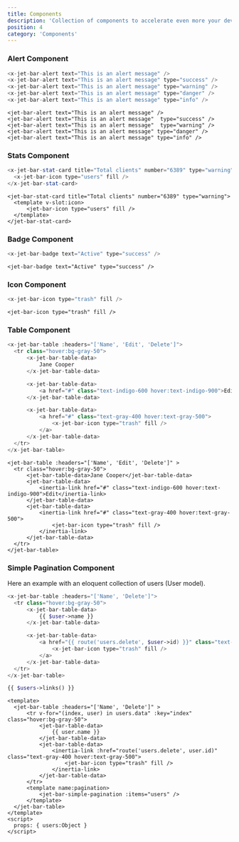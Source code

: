 ```yaml
---
title: Components
description: 'Collection of components to accelerate even more your development with Laravel Jetstream.'
position: 4
category: 'Components'
---
```


### Alert Component

<code-group>
  <code-block label="For Livewire stack" active>

  ```php
<x-jet-bar-alert text="This is an alert message" />
<x-jet-bar-alert text="This is an alert message" type="success" />
<x-jet-bar-alert text="This is an alert message" type="warning" />
<x-jet-bar-alert text="This is an alert message" type="danger" />
<x-jet-bar-alert text="This is an alert message" type="info" />
  ```

  </code-block>
  <code-block label="For InertiaJS stack">

  ```vue
<jet-bar-alert text="This is an alert message" />
<jet-bar-alert text="This is an alert message"  type="success" />
<jet-bar-alert text="This is an alert message"  type="warning" />
<jet-bar-alert text="This is an alert message" type="danger" />
<jet-bar-alert text="This is an alert message" type="info" />
  ```

  </code-block>
</code-group>

### Stats Component

<code-group>
  <code-block label="For Livewire stack" active>

  ```php
<x-jet-bar-stat-card title="Total clients" number="6389" type="warning" >
    <x-jet-bar-icon type="users" fill />
</x-jet-bar-stat-card>
  ```

  </code-block>
  <code-block label="For InertiaJS stack">

  ```vue
<jet-bar-stat-card title="Total clients" number="6389" type="warning">
    <template v-slot:icon>
        <jet-bar-icon type="users" fill />
    </template>
</jet-bar-stat-card>
  ```

  </code-block>
</code-group>

### Badge Component

<code-group>
  <code-block label="For Livewire stack" active>

  ```php
<x-jet-bar-badge text="Active" type="success" />
  ```

  </code-block>
  <code-block label="For InertiaJS stack">

  ```vue
<jet-bar-badge text="Active" type="success" />
  ```

  </code-block>
</code-group>

### Icon Component

<code-group>
  <code-block label="For Livewire stack" active>

  ```php
<x-jet-bar-icon type="trash" fill />
  ```

  </code-block>
  <code-block label="For InertiaJS stack">

  ```vue
<jet-bar-icon type="trash" fill />
  ```

  </code-block>
</code-group>

### Table Component

<code-group>
  <code-block label="For Livewire stack" active>

  ```php
<x-jet-bar-table :headers="['Name', 'Edit', 'Delete']">
    <tr class="hover:bg-gray-50">
        <x-jet-bar-table-data>
            Jane Cooper
        </x-jet-bar-table-data>

        <x-jet-bar-table-data>
            <a href="#" class="text-indigo-600 hover:text-indigo-900">Edit</a>
        </x-jet-bar-table-data>

        <x-jet-bar-table-data>
            <a href="#" class="text-gray-400 hover:text-gray-500">
                <x-jet-bar-icon type="trash" fill />
            </a>
        </x-jet-bar-table-data>
    </tr>
</x-jet-bar-table>
  ```

  </code-block>
  <code-block label="For InertiaJS stack">

  ```vue
<jet-bar-table :headers="['Name', 'Edit', 'Delete']" >
    <tr class="hover:bg-gray-50">
        <jet-bar-table-data>Jane Cooper</jet-bar-table-data>
        <jet-bar-table-data>
            <inertia-link href="#" class="text-indigo-600 hover:text-indigo-900">Edit</inertia-link>
        </jet-bar-table-data>
        <jet-bar-table-data>
            <inertia-link href="#" class="text-gray-400 hover:text-gray-500">
                <jet-bar-icon type="trash" fill />
            </inertia-link>
        </jet-bar-table-data>
    </tr>
</jet-bar-table>
  ```

  </code-block>
</code-group>

### Simple Pagination Component

Here an example with an eloquent collection of users (User model).

<code-group>
  <code-block label="For Livewire stack" active>

  ```php
<x-jet-bar-table :headers="['Name', 'Delete']">
    <tr class="hover:bg-gray-50">
        <x-jet-bar-table-data>
            {{ $user->name }}
        </x-jet-bar-table-data>

        <x-jet-bar-table-data>
            <a href="{{ route('users.delete', $user->id) }}" class="text-gray-400 hover:text-gray-500">
                <x-jet-bar-icon type="trash" fill />
            </a>
        </x-jet-bar-table-data>
    </tr>
</x-jet-bar-table>

{{ $users->links() }}
  ```

  </code-block>
  <code-block label="For InertiaJS stack">

  ```vue
<template>
    <jet-bar-table :headers="['Name', 'Delete']" >
        <tr v-for="(index, user) in users.data" :key="index" class="hover:bg-gray-50">
            <jet-bar-table-data>
                {{ user.name }}
            </jet-bar-table-data>
            <jet-bar-table-data>
                <inertia-link :href="route('users.delete', user.id)" class="text-gray-400 hover:text-gray-500">
                    <jet-bar-icon type="trash" fill />
                </inertia-link>
            </jet-bar-table-data>
        </tr>
        <template name:pagination>
            <jet-bar-simple-pagination :items="users" />
        </template>
    </jet-bar-table>
</template>
<script>
    props: { users:Object }
</script>
  ```

  </code-block>
</code-group>